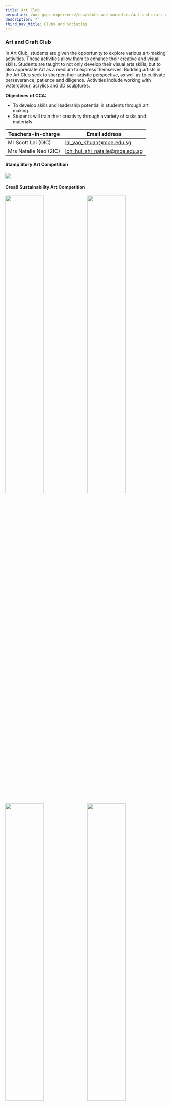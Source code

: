 ```yaml
---
title: Art Club
permalink: /our-gsps-experience/cca/clubs-and-societies/art-and-craft-club/
description: ""
third_nav_title: Clubs and Societies
---
```

### **Art and Craft Club**
In Art Club, students are given the opportunity to explore various art-making activities. These activities allow them to enhance their creative and visual skills. Students are taught to not only develop their visual arts skills, but to also appreciate Art as a medium to express themselves. Budding artists in the Art Club seek to sharpen their artistic perspective, as well as to cultivate perseverance, patience and diligence. Activities include working with watercolour, acrylics and 3D sculptures.

**Objectives of CCA:**

* To develop skills and leadership potential in students through art making.
* Students will train their creativity through a variety of tasks and materials.



| Teachers-in-charge | Email address | 
| -------- | -------- | 
|   Mr Scott Lai (OIC)   | lai_yao_khuan@moe.edu.sg   | 
|  Mrs Natalie Neo (2IC)    | loh_hui_zhi_natalie@moe.edu.sg |



#### **Stamp Story Art Competition**

<img src="/images/artclub1.jpg" style="width:90% align=left">

#### **Crea8 Sustainability Art Competition**

<img src="/images/ac1.jpg" style="width:49%" align="left">
<img src="/images/ac2.jpg" style="width:49%" align="right">

<br clear="left">

<img src="/images/ac3.jpg" style="width:49%" align="left">
<img src="/images/ac4.jpg" style="width:49%" align="right">

<br clear="left">

#### **Mural Painting**

<img src="/images/artclub2.jpg" style="width:85%; margin-bottom:15px" align="left">

<img src="/images/artclub3.jpg" style="width:85%" align="left">

<br clear="left">

#### **Competitions**
\*The availability of competitions is dependent on external organizations.

Below are some of the external competitions that the students will be participating in.&nbsp;<br>
\- Singapore Youth Festival (Bi-Annual) 2023<br>
\- Stamp Story Art Competition 2023

The school also organizes internal art competitions that are open to all pupils.<br>
\- Earth Day Competition 2023<br>
\- National Day Art Competition 2023

#### **Pupils and teachers in action**

<img src="/images/ac9.jpg" style="width:85%; margin-bottom:15px" align="left">

<img src="/images/ac10.jpg" style="width:85%; margin-bottom:15px" align="left">
<img src="/images/ac11.jpg" style="width:85%; margin-bottom:15px" align="left">

<br clear="left">

<img src="/images/ac12.jpg" style="width:85%; margin-bottom:15px" align="left">
<img src="/images/ac13.jpg" style="width:85%" align="left">